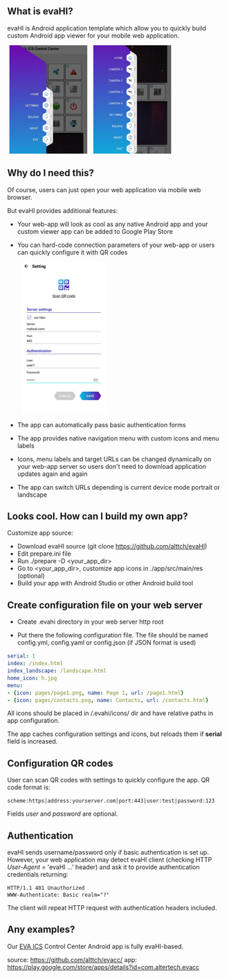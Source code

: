 What is evaHI?
--------------

evaHI is Android application template which allow you to quickly build custom
Android app viewer for your mobile web application.

<div>
<img hspace="5" src="./examples/1.jpg" alt="Interface example" height="250" />
<img hspace="5" src="./examples/2.jpg" alt="Interface example" height="250" />
</div>

Why do I need this?
-------------------

Of course, users can just open your web application via mobile web browser.

But evaHI provides additional features:

* Your web-app will look as cool as any native Android app and your custom
  viewer app can be added to Google Play Store

* You can hard-code connection parameters of your web-app or users can quickly
  configure it with QR codes
  
  <img hspace="10" src="./examples/3.jpg" alt="Interface example" height="350" />

* The app can automatically pass basic authentication forms

* The app provides native navigation menu with custom icons and menu labels

* Icons, menu labels and target URLs can be changed dynamically on your web-app
  server so users don't need to download application updates again and again

* The app can switch URLs depending is current device mode portrait or
  landscape

Looks cool. How can I build my own app?
---------------------------------------

Customize app source:

* Download evaHI source (git clone https://github.com/alttch/evaHI)
* Edit prepare.ini file
* Run ./prepare -D <your_app_dir>
* Go to <your_app_dir>, customize app icons in ./app/src/main/res (optional)
* Build your app with Android Studio or other Android build tool

Create configuration file on your web server
--------------------------------------------

* Create .evahi directory in your web server http root

* Put there the following configuration file. The file should be named
  config.yml, config.yaml or config.json (if JSON format is used)

```yaml
serial: 1
index: /index.html
index_landscape: /landscape.html
home_icon: h.jpg
menu:
- {icon: pages/page1.png, name: Page 1, url: /page1.html}
- {icon: pages/contacts.png, name: Contacts, url: /contacts.html}
```

All icons should be placed in /.evahi/icons/ dir and have relative paths in
app configuration.

The app caches configuration settings and icons, but reloads them if **serial**
field is increased.

Configuration QR codes
----------------------

User can scan QR codes with settings to quickly configure the app. QR code
format is:

    scheme:https|address:yourserver.com|port:443|user:test|password:123
  
Fields _user_ and _password_ are optional.

Authentication
--------------

evaHI sends username/password only if basic authentication is set up. However,
your web application may detect evaHI client (checking HTTP *User-Agent* =
'evaHI ...' header) and ask it to provide authentication credentials returning:

    HTTP/1.1 401 Unauthorized
    WWW-Authenticate: Basic realm="?"

The client will repeat HTTP request with authentication headers included.

Any examples?
-------------

Our [EVA ICS](https://www.eva-ics.com/) Control Center Android app is fully
evaHI-based.

source: https://github.com/alttch/evacc/
app: https://play.google.com/store/apps/details?id=com.altertech.evacc

